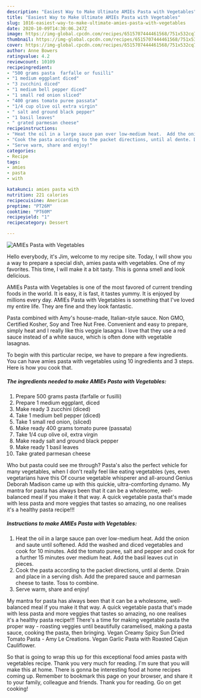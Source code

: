 ```yaml
---
description: "Easiest Way to Make Ultimate AMIEs Pasta with Vegetables"
title: "Easiest Way to Make Ultimate AMIEs Pasta with Vegetables"
slug: 1016-easiest-way-to-make-ultimate-amies-pasta-with-vegetables
date: 2020-10-09T14:30:06.247Z
image: https://img-global.cpcdn.com/recipes/6515707444461568/751x532cq70/amies-pasta-with-vegetables-recipe-main-photo.jpg
thumbnail: https://img-global.cpcdn.com/recipes/6515707444461568/751x532cq70/amies-pasta-with-vegetables-recipe-main-photo.jpg
cover: https://img-global.cpcdn.com/recipes/6515707444461568/751x532cq70/amies-pasta-with-vegetables-recipe-main-photo.jpg
author: Anne Bowers
ratingvalue: 4.2
reviewcount: 10109
recipeingredient:
- "500 grams pasta  farfalle or fusilli"
- "1 medium eggplant diced"
- "3 zucchini diced"
- "1 medium bell pepper diced"
- "1 small red onion sliced"
- "400 grams tomato puree passata"
- "1/4 cup olive oil extra virgin"
- " salt and ground black pepper"
- "1 basil leaves"
- " grated parmesan cheese"
recipeinstructions:
- "Heat the oil in a large sauce pan over low-medium heat.  Add the onion and saute until softened.  Add the washed and diced vegetables and cook for 10 minutes.  Add the tomato puree, salt and pepper and cook for a further 15 minutes over medium heat.  Add the basil leaves cut in pieces."
- "Cook the pasta according to the packet directions, until al dente. Drain and place in a serving dish.  Add the prepared sauce and parmesan cheese to taste.  Toss to combine."
- "Serve warm, share and enjoy!"
categories:
- Recipe
tags:
- amies
- pasta
- with

katakunci: amies pasta with 
nutrition: 221 calories
recipecuisine: American
preptime: "PT26M"
cooktime: "PT60M"
recipeyield: "1"
recipecategory: Dessert

---
```



![AMIEs Pasta with Vegetables](https://img-global.cpcdn.com/recipes/6515707444461568/751x532cq70/amies-pasta-with-vegetables-recipe-main-photo.jpg)

Hello everybody, it's Jim, welcome to my recipe site. Today, I will show you a way to prepare a special dish, amies pasta with vegetables. One of my favorites. This time, I will make it a bit tasty. This is gonna smell and look delicious.

AMIEs Pasta with Vegetables is one of the most favored of current trending foods in the world. It is easy, it is fast, it tastes yummy. It is enjoyed by millions every day. AMIEs Pasta with Vegetables is something that I've loved my entire life. They are fine and they look fantastic.

Pasta combined with Amy&#39;s house-made, Italian-style sauce. Non GMO, Certified Kosher, Soy and Tree Nut Free. Convenient and easy to prepare, simply heat and I really like this veggie lasagna. I love that they use a red sauce instead of a white sauce, which is often done with vegetable lasagnas.


To begin with this particular recipe, we have to prepare a few ingredients. You can have amies pasta with vegetables using 10 ingredients and 3 steps. Here is how you cook that.

<!--inarticleads1-->

##### The ingredients needed to make AMIEs Pasta with Vegetables:

1. Prepare 500 grams pasta  (farfalle or fusilli)
1. Prepare 1 medium eggplant, diced
1. Make ready 3 zucchini (diced)
1. Take 1 medium bell pepper (diced)
1. Take 1 small red onion, (sliced)
1. Make ready 400 grams tomato puree (passata)
1. Take 1/4 cup olive oil, extra virgin
1. Make ready  salt and ground black pepper
1. Make ready 1 basil leaves
1. Take  grated parmesan cheese


Who but pasta could see me through? Pasta&#39;s also the perfect vehicle for many vegetables, when I don&#39;t really feel like eating vegetables (yes, even vegetarians have this Of course vegetable whisperer and all-around Genius Deborah Madison came up with this quickie, ultra-comforting dynamo. My mantra for pasta has always been that it can be a wholesome, well-balanced meal if you make it that way. A quick vegetable pasta that&#39;s made with less pasta and more veggies that tastes so amazing, no one realises it&#39;s a healthy pasta recipe!!! 

<!--inarticleads2-->

##### Instructions to make AMIEs Pasta with Vegetables:

1. Heat the oil in a large sauce pan over low-medium heat.  Add the onion and saute until softened.  Add the washed and diced vegetables and cook for 10 minutes.  Add the tomato puree, salt and pepper and cook for a further 15 minutes over medium heat.  Add the basil leaves cut in pieces.
1. Cook the pasta according to the packet directions, until al dente. Drain and place in a serving dish.  Add the prepared sauce and parmesan cheese to taste.  Toss to combine.
1. Serve warm, share and enjoy!


My mantra for pasta has always been that it can be a wholesome, well-balanced meal if you make it that way. A quick vegetable pasta that&#39;s made with less pasta and more veggies that tastes so amazing, no one realises it&#39;s a healthy pasta recipe!!! There&#39;s a time for making vegetable pasta the proper way - roasting veggies until beautifully caramelised, making a pasta sauce, cooking the pasta, then bringing. Vegan Creamy Spicy Sun Dried Tomato Pasta - Amy Le Creations. Vegan Garlic Pasta with Roasted Cajun Cauliflower. 

So that is going to wrap this up for this exceptional food amies pasta with vegetables recipe. Thank you very much for reading. I'm sure that you will make this at home. There is gonna be interesting food at home recipes coming up. Remember to bookmark this page on your browser, and share it to your family, colleague and friends. Thank you for reading. Go on get cooking!
